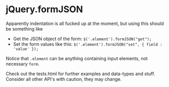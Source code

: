 jQuery.formJSON
===================

Apparently indentation is all fucked up at the moment, but using this should be something like

* Get the JSON object of the form: `$('.element').formJSON("get");` 
* Set the form values like this: `$('.element').formJSON("set", { field : 'value' });`

Notice that `.element` can be anything containing input elements, not necessary `form`.

Check out the tests.html for further examples and data-types and stuff. Consider all other API's with caution, they may change.